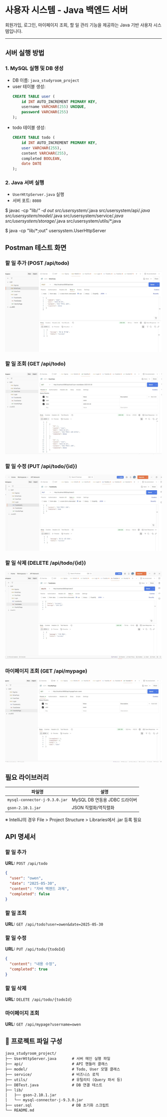 # 사용자 시스템 - Java 백엔드 서버

회원가입, 로그인, 마이페이지 조회, 할 일 관리 기능을 제공하는 Java 기반 사용자 시스템입니다.

---

## 서버 실행 방법

### 1. MySQL 실행 및 DB 생성
- DB 이름: `java_studyroom_project`
- user 테이블 생성:
  ```sql
  CREATE TABLE user (
      id INT AUTO_INCREMENT PRIMARY KEY,
      username VARCHAR(255) UNIQUE,
      password VARCHAR(255)
  );
  ```
- todo 테이블 생성:
  ```sql
  CREATE TABLE todo (
      id INT AUTO_INCREMENT PRIMARY KEY,
      user VARCHAR(255),
      content VARCHAR(255),
      completed BOOLEAN,
      date DATE
  );
  ```

### 2. Java 서버 실행
- `UserHttpServer.java` 실행
- 서버 포트: `8080`

$ javac -cp "lib/*" -d out src/usersystem/*.java src/usersystem/api/*.java src/usersystem/model/*.java src/usersystem/service/*.java src/usersystem/storage/*.java src/usersystem/utils/*.java

$ java -cp "lib/*;out" usersystem.UserHttpServer

## Postman 테스트 화면

### 할 일 추가 (POST /api/todo)
![할 일 추가 API 테스트](images/todo-add-test.png.jpg)

### 할 일 조회 (GET /api/todo)
![할 일 조회 API 테스트](images/todo-view-test.png.jpg)

### 할 일 수정 (PUT /api/todo/{id})
![할 일 수정 API 테스트](images/todo-modify-test.png.jpg)

### 할 일 삭제 (DELETE /api/todo/{id})
![할 일 삭제 API 테스트](images/todo-delete-test.png.jpg)

### 마이페이지 조회 (GET /api/mypage)
![마이페이지 조회 API 테스트](images/view_mypage.jpg)



## 필요 라이브러리

| 파일명 | 설명 |
|--------|------|
| `mysql-connector-j-9.3.0.jar` | MySQL DB 연동용 JDBC 드라이버 |
| `gson-2.10.1.jar` | JSON 직렬화/역직렬화 |

※ IntelliJ의 경우 File > Project Structure > Libraries에서 .jar 등록 필요



## API 명세서

### 할 일 추가
**URL:** `POST /api/todo`
```json
{
  "user": "owen",
  "date": "2025-05-30",
  "content": "자바 백엔드 과제",
  "completed": false
}
```

### 할 일 조회
**URL:** `GET /api/todo?user=owen&date=2025-05-30`

### 할 일 수정
**URL:** `PUT /api/todo/{todoId}`
```json
{
  "content": "내용 수정",
  "completed": true
}
```

### 할 일 삭제
**URL:** `DELETE /api/todo/{todoId}`

### 마이페이지 조회
**URL:** `GET /api/mypage?username=owen`




## 📂 프로젝트 파일 구성

```
java_studyroom_project/
├── UserHttpServer.java       # 서버 메인 실행 파일
├── api/                      # API 핸들러 클래스
├── model/                    # Todo, User 모델 클래스
├── service/                  # 비즈니스 로직
├── utils/                    # 유틸리티 (Query 파서 등)
├── DBTest.java               # DB 연결 테스트
├── lib/
│   ├── gson-2.10.1.jar
│   └── mysql-connector-j-9.3.0.jar
├── user.sql                  # DB 초기화 스크립트
└── README.md
```
